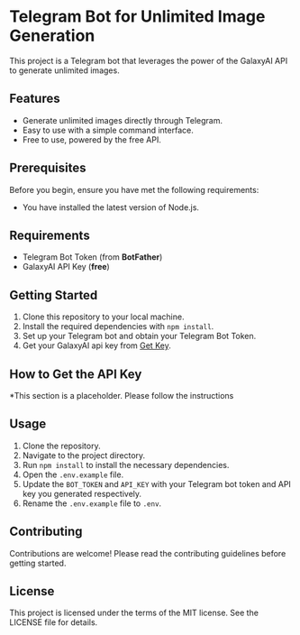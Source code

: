 # Telegram Bot for Unlimited Image Generation

This project is a Telegram bot that leverages the power of the GalaxyAI API to generate unlimited images. 

## Features

- Generate unlimited images directly through Telegram.
- Easy to use with a simple command interface.
- Free to use, powered by the free API.

## Prerequisites

Before you begin, ensure you have met the following requirements:

- You have installed the latest version of Node.js.

## Requirements

- Telegram Bot Token (from **BotFather**)
- GalaxyAI API Key (**free**)

## Getting Started

1. Clone this repository to your local machine.
2. Install the required dependencies with `npm install`.
3. Set up your Telegram bot and obtain your Telegram Bot Token.
4. Get your GalaxyAI api key from [Get Key](https://discord.com/invite/G8cZrvhrfD).

## How to Get the API Key

*This section is a placeholder. Please follow the instructions
## Usage

1. Clone the repository.
2. Navigate to the project directory.
3. Run `npm install` to install the necessary dependencies.
4. Open the `.env.example` file.
5. Update the `BOT_TOKEN` and `API_KEY` with your Telegram bot token and API key you generated respectively.
6. Rename the `.env.example` file to `.env`.

## Contributing

Contributions are welcome! Please read the contributing guidelines before getting started.

## License

This project is licensed under the terms of the MIT license. See the LICENSE file for details.
